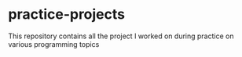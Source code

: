 # practice-projects
This repository contains all the project I worked on during practice on various programming topics
